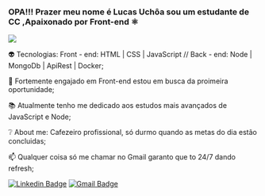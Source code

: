 ### OPA!!! Prazer meu nome é Lucas Uchôa sou um estudante de CC ,Apaixonado por Front-end ⚛
![](https://super.abril.com.br/wp-content/uploads/2016/09/super_imggato_digitando_0.gif)


👽 Tecnologias: Front - end: HTML | CSS | JavaScript // Back - end: Node | MongoDb | ApiRest | Docker;

🚀 Fortemente engajado em Front-end estou em busca da proimeira oportunidade;

📚 Atualmente tenho me dedicado aos estudos mais avançados de JavaScript e Node;

❔ About me: Cafezeiro profissional, só durmo quando as metas do dia estão concluidas;

📫 Qualquer coisa só me chamar no Gmail garanto que to 24/7 dando refresh;


[![Linkedin Badge](https://img.shields.io/badge/-LinkedIn-blue?style=flat-square&logo=Linkedin&logoColor=white&link=https://www.linkedin.com/in/lucas-uchôa-4a0482187/)](https://www.linkedin.com/in/lucas-uchôa-4a0482187/)
[![Gmail Badge](https://img.shields.io/badge/-Gmail-c14438?style=flat-square&logo=Gmail&logoColor=white&link=mailto:lucasismael03@gmail.com)](mailto:lucasismael03@gmail.com)
